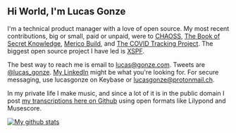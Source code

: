 ## Hi World, I'm Lucas Gonze

I'm a technical product manager with a love of open source. My most recent contributions, big or small, paid or unpaid, were to [CHAOSS](https://chaoss.info/), [The Book of Secret Knowledge](https://github.com/trimstray/the-book-of-secret-knowledge), [Merico Build](https://github.com/merico-dev/build), and [The COVID Tracking Project](https://github.com/orgs/COVID19Tracking/dashboard). The biggest open source project I have led is [XSPF](http://xspf.org).

The best way to reach me is email to lucas@gonze.com. Tweets are [@lucas_gonze](https://twitter.com/lucas_gonze). [My LinkedIn](https://www.linkedin.com/in/lucasgonze/) might be what you're looking for. For secure messaging, use lucasgonze on Keybase or lucasgonze@protonmail.ch.

In my private life I make music, and since a lot of it is in the public domain I post [my transcriptions here on Github](https://duckduckgo.com/?q=site%3Agithub.com+lucasgonze+music&ia=web) using open formats like Lilypond and Musescore.

<a href="https://github.com/anuraghazra/github-readme-stats">![My github stats](https://github-readme-stats.vercel.app/api?username=lucasgonze&show_icons=true)</a>

